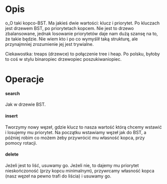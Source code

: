 # Opis

o_O taki kopco-BST. Ma jakieś dwie wartości: klucz i priorytet. Po kluczach jest drzewem BST, po priorytetach kopcem. Nie jest to drzewo zbalansowane, jednak losowanie priorytetów daje nam dużą szansę na to, że takie będzie. Nie wiem kto i po co wymyślił taką strukturę, ale przynajmniej zrozumienie jej jest trywialne.

Ciekawostka: treaps (drzewce) to połączenie tree i heap. Po polsku, byłoby to coś w stylu binaropiec drzewopiec poszukiwaniopiec.

# Operacje

#### search

Jak w drzewie BST.

#### insert

Tworzymy nowy węzeł, gdzie klucz to nasza wartość którą chcemy wstawić i losujemy mu priorytet. Na początku wstawiamy węzeł jak do BST, a później robim co możem żeby przywrócić mu własność kopca, przy pomocy rotacji.

#### delete

Jeżeli jest to liść, usuwamy go. Jeżeli nie, to dajemy mu priorytet nieskończoność (przy kopcu minimalnym), przywrcamy własność kopca (nasz węzeł na pewno trafi do liścia) i usuwamy go.
